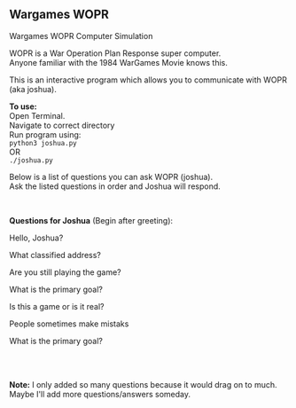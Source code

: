 ## Wargames WOPR

Wargames WOPR Computer Simulation

WOPR is a War Operation Plan Response super computer.  
Anyone familiar with the 1984 WarGames Movie knows this.  


This is an interactive program which allows you
to communicate with WOPR (aka joshua). 

**To use:**    
Open Terminal.  
Navigate to correct directory  
Run program using:  
`python3 joshua.py`    
OR  
`./joshua.py`    

Below is a list of questions you can ask WOPR (joshua).     
Ask the listed questions in order and Joshua will respond.   
 
<br>

**Questions for Joshua** (Begin after greeting):    


Hello, Joshua?

What classified address?

Are you still playing the game?

What is the primary goal?

Is this a game or is it real?

People sometimes make mistaks

What is the primary goal?  

<br><br>

**Note:** I only added so many questions because it would drag on to much.  
Maybe I'll add more questions/answers someday. 
